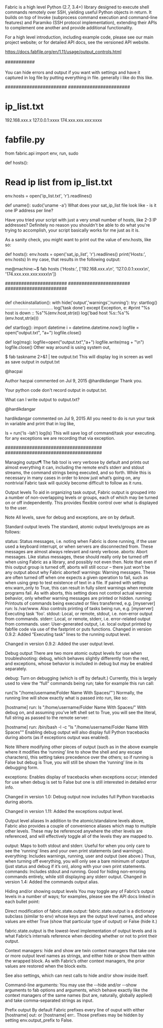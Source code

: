 

Fabric is a high level Python (2.7, 3.4+) library designed to execute shell commands remotely over SSH, yielding useful Python objects in return. It builds on top of Invoke (subprocess command execution and command-line features) and Paramiko (SSH protocol implementation), extending their APIs to complement one another and provide additional functionality.

For a high level introduction, including example code, please see our main project website; or for detailed API docs, see the versioned API website.

https://docs.fabfile.org/en/1.11/usage/output_controls.html
<br>
<br>
###########
<br>
<br>
You can hide errors and output if you want with settings and have it captured in log file by putting everything in file. 
generally i like do this like.


#######################
#######################


# ip_list.txt
192.168.xxx.x
127.0.0.1:xxxx
174.xxx.xxx.xxx:xxxx

# fabfile.py
from fabric.api import env, run, sudo

def hosts():
  # Read ip list from ip_list.txt
  env.hosts = open('ip_list.txt', 'r').readlines()

def uname():
  sudo('uname -a')
What does your sat_ip_list file look like - is it one IP address per line?

Have you tried your script with just a very small number of hosts, like 2-3 IP addresses? Definitely no reason you shouldn't be able to do what you're trying to accomplish, your script basically works for me just as it is.

As a sanity check, you might want to print out the value of env.hosts, like so:

def hosts():
  env.hosts = open('sat_ip_list', 'r').readlines()
  print('Hosts:', env.hosts) 
In my case, that results in the following output:

me@machine:~$ fab hosts
('Hosts:', ['192.168.xxx.x\n', '127.0.0.1:xxxx\n', '174.xxx.xxx.xxx:xxxx\n'])

#######################
#######################
#######################
##
##


def checkinstallation():
    with hide('output','warnings','running'):
        try:
            startlog()
            ...................
            ...................
            log('task done')
        except Exception, e:
            #print "%s host is down :: %s"%(env.host,str(e))
            log('bad host %s::%s'%(env.host,str(e)))


def startlog():
    import datetime
    i = datetime.datetime.now()
    logfile = open("output.txt", "a+")
    logfile.close()


def log(msg):
    logfile=open("output.txt","a+")
    logfile.write(msg + "\n")
    logfile.close()
Other way around is using system out,

$ fab taskname 2>&1 | tee output.txt
This will display log in screen as well as save output in output.txt

@hacpai
 
Author
hacpai commented on Jul 9, 2015
@hardikdangar Thank you.

Your python code don't record output in output.txt.

What can I write output to output.txt?

@hardikdangar
 
hardikdangar commented on Jul 9, 2015
All you need to do is run your task in variable and print that in log like,

ls = run('ls -lah')
log(ls)
This will save log of command/task your executing. for any exceptions we are recording that via exception.

####################################
####################################




Managing output¶
The fab tool is very verbose by default and prints out almost everything it can, including the remote end’s stderr and stdout streams, the command strings being executed, and so forth. While this is necessary in many cases in order to know just what’s going on, any nontrivial Fabric task will quickly become difficult to follow as it runs.

Output levels
To aid in organizing task output, Fabric output is grouped into a number of non-overlapping levels or groups, each of which may be turned on or off independently. This provides flexible control over what is displayed to the user.

Note
All levels, save for debug and exceptions, are on by default.

Standard output levels
The standard, atomic output levels/groups are as follows:

status: Status messages, i.e. noting when Fabric is done running, if the user used a keyboard interrupt, or when servers are disconnected from. These messages are almost always relevant and rarely verbose.
aborts: Abort messages. Like status messages, these should really only be turned off when using Fabric as a library, and possibly not even then. Note that even if this output group is turned off, aborts will still occur – there just won’t be any output about why Fabric aborted!
warnings: Warning messages. These are often turned off when one expects a given operation to fail, such as when using grep to test existence of text in a file. If paired with setting env.warn_only to True, this can result in fully silent warnings when remote programs fail. As with aborts, this setting does not control actual warning behavior, only whether warning messages are printed or hidden.
running: Printouts of commands being executed or files transferred, e.g. [myserver] run: ls /var/www. Also controls printing of tasks being run, e.g. [myserver] Executing task 'foo'.
stdout: Local, or remote, stdout, i.e. non-error output from commands.
stderr: Local, or remote, stderr, i.e. error-related output from commands.
user: User-generated output, i.e. local output printed by fabfile code via use of the fastprint or puts functions.
Changed in version 0.9.2: Added “Executing task” lines to the running output level.

Changed in version 0.9.2: Added the user output level.

Debug output
There are two more atomic output levels for use when troubleshooting: debug, which behaves slightly differently from the rest, and exceptions, whose behavior is included in debug but may be enabled separately.

debug: Turn on debugging (which is off by default.) Currently, this is largely used to view the “full” commands being run; take for example this run call:

run('ls "/home/username/Folder Name With Spaces/"')
Normally, the running line will show exactly what is passed into run, like so:

[hostname] run: ls "/home/username/Folder Name With Spaces/"
With debug on, and assuming you’ve left shell set to True, you will see the literal, full string as passed to the remote server:

[hostname] run: /bin/bash -l -c "ls \"/home/username/Folder Name With Spaces\""
Enabling debug output will also display full Python tracebacks during aborts (as if exceptions output was enabled).

Note
Where modifying other pieces of output (such as in the above example where it modifies the ‘running’ line to show the shell and any escape characters), this setting takes precedence over the others; so if running is False but debug is True, you will still be shown the ‘running’ line in its debugging form.

exceptions: Enables display of tracebacks when exceptions occur; intended for use when debug is set to False but one is still interested in detailed error info.

Changed in version 1.0: Debug output now includes full Python tracebacks during aborts.

Changed in version 1.11: Added the exceptions output level.

Output level aliases
In addition to the atomic/standalone levels above, Fabric also provides a couple of convenience aliases which map to multiple other levels. These may be referenced anywhere the other levels are referenced, and will effectively toggle all of the levels they are mapped to.

output: Maps to both stdout and stderr. Useful for when you only care to see the ‘running’ lines and your own print statements (and warnings).
everything: Includes warnings, running, user and output (see above.) Thus, when turning off everything, you will only see a bare minimum of output (just status and debug if it’s on), along with your own print statements.
commands: Includes stdout and running. Good for hiding non-erroring commands entirely, while still displaying any stderr output.
Changed in version 1.4: Added the commands output alias.

Hiding and/or showing output levels
You may toggle any of Fabric’s output levels in a number of ways; for examples, please see the API docs linked in each bullet point:

Direct modification of fabric.state.output: fabric.state.output is a dictionary subclass (similar to env) whose keys are the output level names, and whose values are either True (show that particular type of output) or False (hide it.)

fabric.state.output is the lowest-level implementation of output levels and is what Fabric’s internals reference when deciding whether or not to print their output.

Context managers: hide and show are twin context managers that take one or more output level names as strings, and either hide or show them within the wrapped block. As with Fabric’s other context managers, the prior values are restored when the block exits.

See also
settings, which can nest calls to hide and/or show inside itself.

Command-line arguments: You may use the --hide and/or --show arguments to fab options and arguments, which behave exactly like the context managers of the same names (but are, naturally, globally applied) and take comma-separated strings as input.

Prefix output
By default Fabric prefixes every line of ouput with either [hostname] out: or [hostname] err:. Those prefixes may be hidden by setting env.output_prefix to False.

